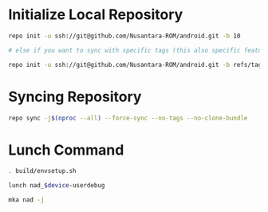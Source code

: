 # Initialize Local Repository #
```bash
repo init -u ssh://git@github.com/Nusantara-ROM/android.git -b 10

# else if you want to sync with specific tags (this also specific features inline with selected tag version)

repo init -u ssh://git@github.com/Nusantara-ROM/android.git -b refs/tags/<tags>
```

# Syncing Repository # 
```bash
repo sync -j$(nproc --all) --force-sync --no-tags --no-clone-bundle
```

# Lunch Command # 
```bash
. build/envsetup.sh

lunch nad_$device-userdebug

mka nad -j
```
